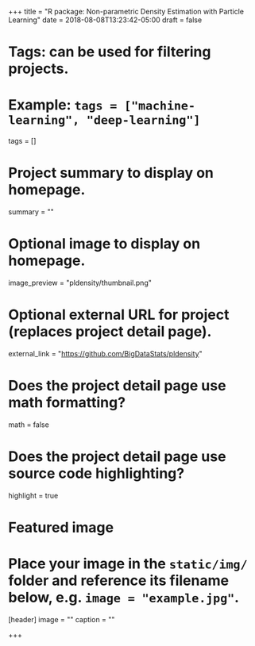 +++
title = "R package: Non-parametric Density Estimation with Particle Learning"
date = 2018-08-08T13:23:42-05:00
draft = false

# Tags: can be used for filtering projects.
# Example: `tags = ["machine-learning", "deep-learning"]`
tags = []

# Project summary to display on homepage.
summary = ""

# Optional image to display on homepage.
image_preview = "pldensity/thumbnail.png"

# Optional external URL for project (replaces project detail page).
external_link = "https://github.com/BigDataStats/pldensity"

# Does the project detail page use math formatting?
math = false

# Does the project detail page use source code highlighting?
highlight = true

# Featured image
# Place your image in the `static/img/` folder and reference its filename below, e.g. `image = "example.jpg"`.
[header]
image = ""
caption = ""

+++

